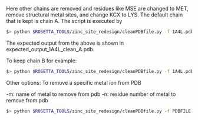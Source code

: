 Here other chains are removed  and residues like MSE are changed to
MET, remove structural metal sites, and change KCX to LYS. The default
chain that is kept is chain A. The script is executed by 

```bash
$> python $ROSETTA_TOOLS/zinc_site_redesign/cleanPDBfile.py -f 1A4L.pdb 
```
The expected output from the above is shown in expected_output_1A4L_clean_A.pdb.

To keep chain B for example:

```bash
$> python $ROSETTA_TOOLS/zinc_site_redesign/cleanPDBfile.py -f 1A4L.pdb -c B
```

Other options: To remove a specific metal ion from PDB

-m: name of metal to remove from pdb
-n: residue number of metal to remove from pdb

```bash
$> python $ROSETTA_TOOLS/zinc_site_redesign/cleanPDBfile.py -f PDBFILE -m METAL -n NR
```

